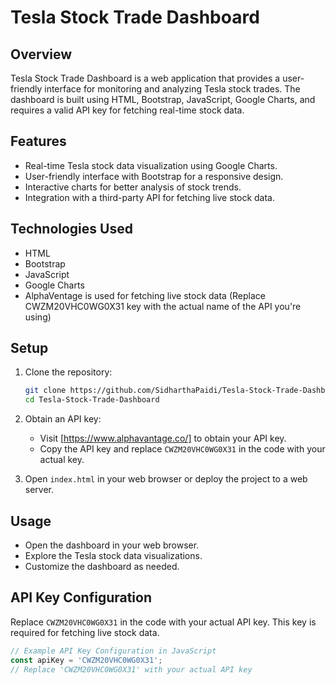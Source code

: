 # Tesla Stock Trade Dashboard

## Overview

Tesla Stock Trade Dashboard is a web application that provides a user-friendly interface for monitoring and analyzing Tesla stock trades. The dashboard is built using HTML, Bootstrap, JavaScript, Google Charts, and requires a valid API key for fetching real-time stock data.

## Features

- Real-time Tesla stock data visualization using Google Charts.
- User-friendly interface with Bootstrap for a responsive design.
- Interactive charts for better analysis of stock trends.
- Integration with a third-party API for fetching live stock data.

## Technologies Used

- HTML
- Bootstrap
- JavaScript
- Google Charts
- AlphaVentage is used for fetching live stock data (Replace CWZM20VHC0WG0X31 key with the actual name of the API you're using)

## Setup

1. Clone the repository:

    ```bash
    git clone https://github.com/SidharthaPaidi/Tesla-Stock-Trade-Dashboard.git
    cd Tesla-Stock-Trade-Dashboard
    ```

2. Obtain an API key:

    - Visit [https://www.alphavantage.co/] to obtain your API key.
    - Copy the API key and replace `CWZM20VHC0WG0X31` in the code with your actual key.

3. Open `index.html` in your web browser or deploy the project to a web server.

## Usage

- Open the dashboard in your web browser.
- Explore the Tesla stock data visualizations.
- Customize the dashboard as needed.

## API Key Configuration

Replace `CWZM20VHC0WG0X31` in the code with your actual API key. This key is required for fetching live stock data.

```javascript
// Example API Key Configuration in JavaScript
const apiKey = 'CWZM20VHC0WG0X31';
// Replace 'CWZM20VHC0WG0X31' with your actual API key
